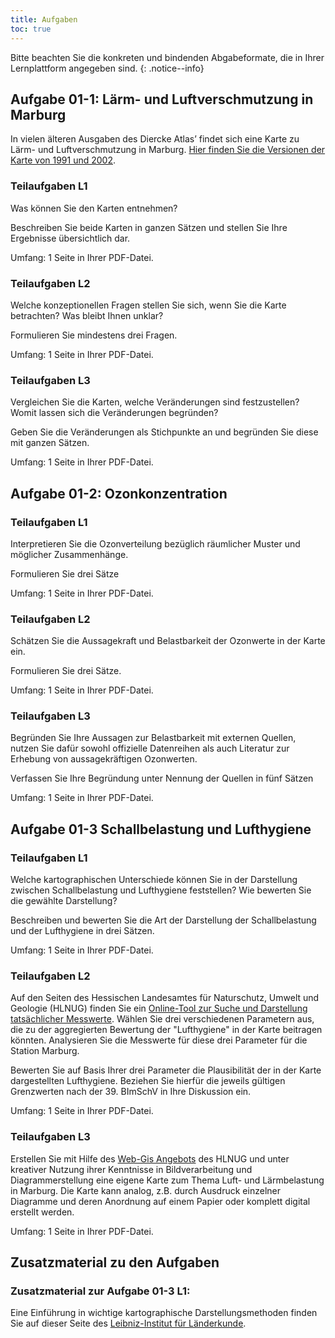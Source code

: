 ```yaml
---
title: Aufgaben
toc: true
---
```


Bitte beachten Sie die konkreten und bindenden Abgabeformate, die in Ihrer Lernplattform angegeben sind.
{: .notice--info}

## Aufgabe 01-1: Lärm- und Luftverschmutzung in Marburg

In vielen älteren Ausgaben des Diercke Atlas’ findet sich eine Karte zu Lärm- und Luftverschmutzung in Marburg. [Hier finden Sie die Versionen der Karte von 1991 und 2002](https://ilias.uni-marburg.de/goto.php?target=fold_1924576&client_id=UNIMR).

### Teilaufgaben L1

Was können Sie den Karten entnehmen?

Beschreiben Sie beide Karten in ganzen Sätzen und stellen Sie Ihre Ergebnisse übersichtlich dar.

Umfang: 1 Seite in Ihrer PDF-Datei.

### Teilaufgaben L2

Welche konzeptionellen Fragen stellen Sie sich, wenn Sie die Karte betrachten? Was bleibt Ihnen unklar? 

Formulieren Sie mindestens drei Fragen.

Umfang: 1 Seite in Ihrer PDF-Datei. 

### Teilaufgaben L3

Vergleichen Sie die Karten, welche Veränderungen sind festzustellen? Womit lassen sich die Veränderungen begründen? 

Geben Sie die Veränderungen als Stichpunkte an und begründen Sie diese mit ganzen Sätzen.

Umfang: 1 Seite in Ihrer PDF-Datei.

## Aufgabe 01-2: Ozonkonzentration

### Teilaufgaben L1

Interpretieren Sie die Ozonverteilung bezüglich räumlicher Muster und möglicher Zusammenhänge. 

Formulieren Sie drei Sätze 

Umfang: 1 Seite in Ihrer PDF-Datei.

### Teilaufgaben L2

Schätzen Sie die Aussagekraft und Belastbarkeit der Ozonwerte in der Karte ein. 

Formulieren Sie drei Sätze.

Umfang: 1 Seite in Ihrer PDF-Datei.
  
### Teilaufgaben L3

Begründen Sie Ihre Aussagen zur Belastbarkeit mit externen Quellen, nutzen Sie dafür sowohl offizielle Datenreihen als auch Literatur zur Erhebung von aussagekräftigen Ozonwerten. 

Verfassen Sie Ihre Begründung unter Nennung der Quellen in fünf Sätzen

Umfang: 1 Seite in Ihrer PDF-Datei.


## Aufgabe 01-3 Schallbelastung und Lufthygiene

### Teilaufgaben L1

Welche kartographischen Unterschiede können Sie in der Darstellung zwischen Schallbelastung und Lufthygiene feststellen? Wie bewerten Sie die gewählte Darstellung? 
 
Beschreiben und bewerten Sie die Art der Darstellung der Schallbelastung und der Lufthygiene in drei Sätzen.
 
Umfang: 1 Seite in Ihrer PDF-Datei.

### Teilaufgaben L2

Auf den Seiten des Hessischen Landesamtes für Naturschutz, Umwelt und Geologie (HLNUG) finden Sie ein [Online-Tool zur Suche und Darstellung tatsächlicher Messwerte](https://www.hlnug.de/messwerte/luft/recherche-1). Wählen Sie drei verschiedenen Parametern aus, die zu der aggregierten Bewertung der "Lufthygiene" in der Karte beitragen könnten. Analysieren Sie die Messwerte für diese drei Parameter für die Station Marburg. 

Bewerten Sie auf Basis Ihrer drei Parameter die Plausibilität der in der Karte dargestellten Lufthygiene. Beziehen Sie hierfür die jeweils gültigen Grenzwerten nach der 39. BImSchV in Ihre Diskussion ein.

Umfang: 1 Seite in Ihrer PDF-Datei.

### Teilaufgaben L3

Erstellen Sie mit Hilfe des [Web-Gis Angebots](https://www.hlnug.de/themen/geografische-informationssysteme/gis-anwendungen/gis-auskunftssysteme) des HLNUG und unter kreativer Nutzung ihrer Kenntnisse in Bildverarbeitung und Diagrammerstellung eine eigene Karte zum Thema Luft- und Lärmbelastung in Marburg. Die Karte kann analog, z.B. durch Ausdruck einzelner Diagramme und deren Anordnung auf einem Papier oder komplett digital erstellt werden.

Umfang: 1 Seite in Ihrer PDF-Datei.

## Zusatzmaterial zu den Aufgaben

### Zusatzmaterial zur Aufgabe 01-3 L1:

Eine Einführung in wichtige kartographische Darstellungsmethoden finden Sie auf dieser Seite des [Leibniz-Institut für Länderkunde](https://www.nationalatlas.de/?page_id=179). 